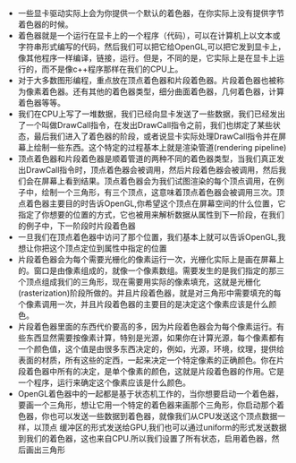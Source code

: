 - 一些显卡驱动实际上会为你提供一个默认的着色器，在你实际上没有提供字节着色器的时候。
- 着色器就是一个运行在显卡上的一个程序（代码），可以在计算机上以文本或字符串形式编写的代码，然后我们可以把它给OpenGL,可以把它发到显卡上，像其他程序一样编译，链接，运行。但是，不同的是，它实际上是在显卡上运行的，而不是像c++程序那样在我们的CPU上。
- 对于大多数图形编程，重点放在顶点着色器和片段着色器。片段着色器也被称为像素着色器。还有其他的着色器类型，细分曲面着色器，几何着色器，计算着色器等等。
- 我们在CPU上写了一堆数据，我们已经向显卡发送了一些数据，我们已经发出了一个叫做DrawCall指令，在发出DrawCall指令之前，我们也绑定了某些状态，最后我们进入了着色器的阶段，或者说显卡实际处理DrawCall指令并在屏幕上绘制一些东西。这个特定的过程基本上就是渲染管道(rendering pipeline)
- 顶点着色器和片段着色器是顺着管道的两种不同的着色器类型，当我们真正发出DrawCall指令时，顶点着色器会被调用，然后片段着色器会被调用，然后我们会在屏幕上看到结果。顶点着色器会为我们试图渲染的每个顶点调用，在例子中，绘制一个三角形，有三个顶点，这意味着顶点着色器会被调用三次。顶点着色器主要目的时告诉OpenGL,你希望这个顶点在屏幕空间的什么位置，它指定了你想要的位置的方式，它也被用来解析数据从属性到下一阶段，在我们的例子中，下一阶段时片段着色器
- 一旦我们在顶点着色器中访问了那个位置，我们基本上就可以告诉OpenGL,我想让你把这个顶点定位到属性中指定的位置
- 片段着色器会为每个需要光栅化的像素运行一次，光栅化实际上是画在屏幕上的。窗口是由像素组成的，就像一个像素数组。需要发生的是我们指定的那三个顶点组成我们的三角形，现在需要用实际的像素填充，这就是光栅化(rasterization)阶段所做的。并且片段着色器，就是对三角形中需要填充的每个像素调用一次，并且片段着色器的主要目的是决定这个像素应该是什么颜色。
- 片段着色器里面的东西代价要高的多，因为片段着色器会为每个像素运行。有些东西显然需要按像素计算，特别是光源，如果你在计算光源，每个像素都有一个颜色值，这个值是由很多东西决定的，例如，光源，环境，纹理，提供给表面的材质，所有这些的定西，一起来决定一个特定像素的正确颜色。你在片段着色器中所有的决定，是单个像素的颜色，这就是片段着色器的作用。它是一个程序，运行来确定这个像素应该是什么颜色。
- OpenGL着色器中的一起都是基于状态机工作的，当你想要启动一个着色器，要画一个三角形，想让它用一个特定的着色器来画那个三角形，你启动那个着色器，你也可以发送一些数据到着色器，就像我们从CPU发送这个顶点数据一样，以顶点 缓冲区的形式发送给GPU,我们也可以通过uniform的形式发送数据到我们的着色器，这也来自CPU.所以我们设置了所有状态，启用着色器，然后画出三角形